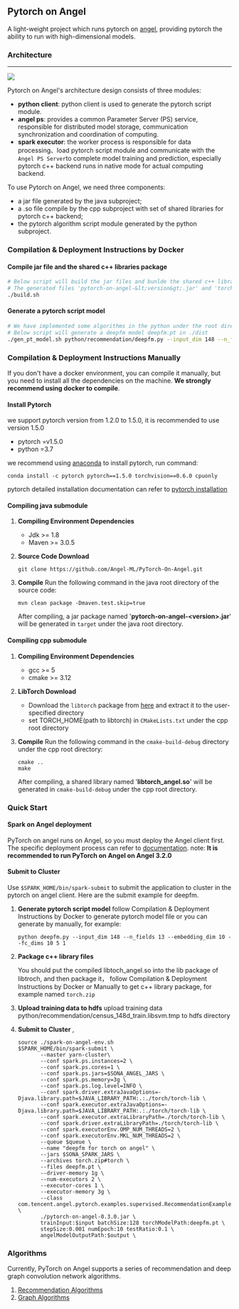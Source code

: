 ## Pytorch on Angel

A light-weight project which runs pytorch on [angel](https://github.com/Angel-ML/angel), providing pytorch the ability to run with high-dimensional models.

### Architecture

----

![][1]

Pytorch on Angel's architecture design consists of three modules:

  - **python client**: python client is used to generate the pytorch script module.
  - **angel ps**: provides a common Parameter Server (PS) service, responsible for distributed model storage, communication synchronization and coordination of computing.
  - **spark executor**: the worker process is responsible for data processing、load pytorch script module and communicate with the `Angel PS Server`to complete model training and prediction, especially pytorch c++ backend runs in native mode for actual computing backend.

To use Pytorch on Angel, we need three components:
  - a jar file generated by the java subproject;
  - a .so file compile by the cpp subproject with set of shared libraries for pytorch c++ backend;
  - the pytorch algorithm script module generated by the python subproject.

### Compilation & Deployment Instructions by Docker

#### Compile jar file and the shared c++ libraries package

```bash
# Below script will build the jar files and bunlde the shared c++ libraries in containers
# The generated files 'pytorch-on-angel-&lt;version&gt;.jar' and 'torch.zip' are in ./dist
./build.sh
```

#### Generate a pytorch script model

```bash
# We have implemented some algorithms in the python under the root directory
# Below script will generate a deepfm model deepfm.pt in ./dist
./gen_pt_model.sh python/recommendation/deepfm.py --input_dim 148 --n_fields 13 --embedding_dim 10 --fc_dims 10 5 1
```

### Compilation & Deployment Instructions Manually
If you don't have a docker environment, you can compile it manually, but you need to install all the dependencies on the machine. **We strongly recommend using docker to compile**.

#### Install Pytorch
we support pytorch version from 1.2.0 to 1.5.0, it is recommended to use version 1.5.0

  - pytorch =v1.5.0
  - python =3.7

we recommend using [anaconda](https://www.anaconda.com/) to install pytorch, run command:
```$xslt
conda install -c pytorch pytorch==1.5.0 torchvision==0.6.0 cpuonly
```
pytorch detailed installation documentation can refer to [pytorch installation](https://github.com/pytorch/pytorch#installation)


#### Compiling java submodule
1. **Compiling Environment Dependencies**
   - Jdk >= 1.8
   - Maven >= 3.0.5

2. **Source Code Download**
   ```$xslt
   git clone https://github.com/Angel-ML/PyTorch-On-Angel.git
   ```

3. **Compile**
   Run the following command in the java root directory of the source code:
   ```$xslt
   mvn clean package -Dmaven.test.skip=true
   ```
   After compiling, a jar package named '**pytorch-on-angel-&lt;version&gt;.jar**' will be generated in `target` under the java root directory.


#### Compiling cpp submodule
1. **Compiling Environment Dependencies**
   - gcc >= 5
   - cmake >= 3.12

2. **LibTorch Download**
   - Download the `libtorch` package from [here](https://pytorch.org/) and extract it to the user-specified directory
   - set TORCH_HOME(path to libtorch) in `CMakeLists.txt` under the  cpp root directory

3. **Compile**
   Run the following command in the `cmake-build-debug` directory under the  cpp root directory:
   ```$xslt
   cmake ..
   make
   ```
   After compiling, a shared library named '**libtorch_angel.so**' will be generated in `cmake-build-debug` under the  cpp root directory.

### Quick Start

#### Spark on Angel deployment
PyTorch on angel runs on Angel, so you must deploy the Angel client first. The specific deployment process can refer to [documentation](https://github.com/Angel-ML/angel/blob/branch-3.2.0/docs/tutorials/spark_on_angel_quick_start.md).
note: **It is recommended to run PyTorch on Angel on Angel 3.2.0**

#### Submit to Cluster
Use `$SPARK_HOME/bin/spark-submit` to submit the application to cluster in the pytorch on angel client.
Here are the submit example for deepfm.
1. **Generate pytorch script model**
   follow Compilation & Deployment Instructions by Docker to generate pytorch model file or you can generate by manually, for example:
   ```$xslt
   python deepfm.py --input_dim 148 --n_fields 13 --embedding_dim 10 --fc_dims 10 5 1
   ```
2. **Package c++ library files**

   You should put the compiled libtoch_angel.so into the lib package of libtroch, and then package it，
   follow Compilation & Deployment Instructions by Docker or Manually to get c++ library package, for example named `torch.zip`

3. **Upload training data to hdfs**
   upload training data python/recommendation/census_148d_train.libsvm.tmp to hdfs directory

4. **Submit to Cluster** ,
   ```$xslt
   source ./spark-on-angel-env.sh
   $SPARK_HOME/bin/spark-submit \
          --master yarn-cluster\
          --conf spark.ps.instances=2 \
          --conf spark.ps.cores=1 \
          --conf spark.ps.jars=$SONA_ANGEL_JARS \
          --conf spark.ps.memory=3g \
          --conf spark.ps.log.level=INFO \
          --conf spark.driver.extraJavaOptions=-Djava.library.path=$JAVA_LIBRARY_PATH:.:./torch/torch-lib \
          --conf spark.executor.extraJavaOptions=-Djava.library.path=$JAVA_LIBRARY_PATH:.:./torch/torch-lib \
          --conf spark.executor.extraLibraryPath=./torch/torch-lib \
          --conf spark.driver.extraLibraryPath=./torch/torch-lib \
          --conf spark.executorEnv.OMP_NUM_THREADS=2 \
          --conf spark.executorEnv.MKL_NUM_THREADS=2 \
          --queue $queue \
          --name "deepfm for torch on angel" \
          --jars $SONA_SPARK_JARS \
          --archives torch.zip#torch \
          --files deepfm.pt \
          --driver-memory 1g \
          --num-executors 2 \
          --executor-cores 1 \
          --executor-memory 3g \
          --class com.tencent.angel.pytorch.examples.supervised.RecommendationExample \
          ./pytorch-on-angel-0.3.0.jar \
          trainInput:$input batchSize:128 torchModelPath:deepfm.pt \
          stepSize:0.001 numEpoch:10 testRatio:0.1 \
          angelModelOutputPath:$output \
   ```

### Algorithms
Currently, PyTorch on Angel supports a series of recommendation and deep graph convolution network algorithms.

1. [Recommendation Algorithms](./docs/recommendation.md)
2. [Graph Algorithms](./docs/graph.md)


[1]: ./docs/img/pytorch_on_angel_framework.png
